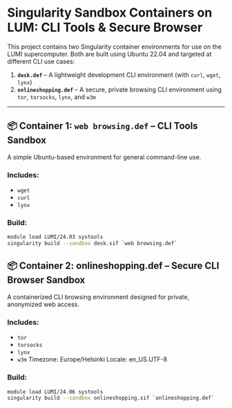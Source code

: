 # Singularity Sandbox Containers on LUM: CLI Tools & Secure Browser

This project contains two Singularity container environments for use on the LUMI supercomputer. Both are built using Ubuntu 22.04 and targeted at different CLI use cases:

1. **`desk.def`** – A lightweight development CLI environment (with `curl`, `wget`, `lynx`)
2. **`onlineshopping.def`** – A secure, private browsing CLI environment using `tor`, `torsocks`, `lynx`, and `w3m`

---

## 📦 Container 1: `web browsing.def` – CLI Tools Sandbox

A simple Ubuntu-based environment for general command-line use.

### Includes:
- `wget`
- `curl`
- `lynx`

### Build:
```bash
module load LUMI/24.03 systools
singularity build --sandbox desk.sif `web browsing.def`
```



## 📦 Container 2: onlineshopping.def – Secure CLI Browser Sandbox

A containerized CLI browsing environment designed for private, anonymized web access.

### Includes:
- `tor`
- `torsocks`
- `lynx`
- `w3m`
Timezone: Europe/Helsinki
Locale: en_US.UTF-8

### Build:
```bash
module load LUMI/24.06 systools
singularity build --sandbox onlineshopping.sif `onlineshopping.def`
```
